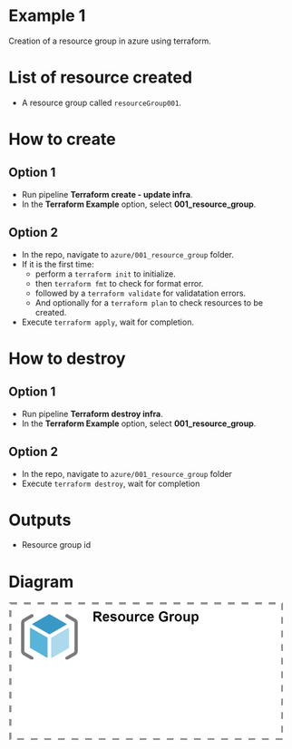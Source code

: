 # Example 1

Creation of a resource group in azure using terraform.

# List of resource created

* A resource group called `resourceGroup001`.

# How to create

## Option 1

* Run pipeline **Terraform create - update infra**.
* In the **Terraform Example** option, select **001_resource_group**.

## Option 2

* In the repo, navigate to `azure/001_resource_group` folder.
* If it is the first time:
  * perform a `terraform init` to initialize.
  * then `terraform fmt` to check for format error.
  * followed by a `terraform validate` for validatation errors.
  * And optionally for a `terraform plan` to check resources to be created.
* Execute `terraform apply`, wait for completion.

# How to destroy

## Option 1

* Run pipeline **Terraform destroy infra**.
* In the **Terraform Example** option, select **001_resource_group**.

## Option 2

* In the repo, navigate to `azure/001_resource_group` folder
* Execute `terraform destroy`, wait for completion

# Outputs

* Resource group id

# Diagram

![Diagrama Exercise 1](/images/Exercise_001.svg)
